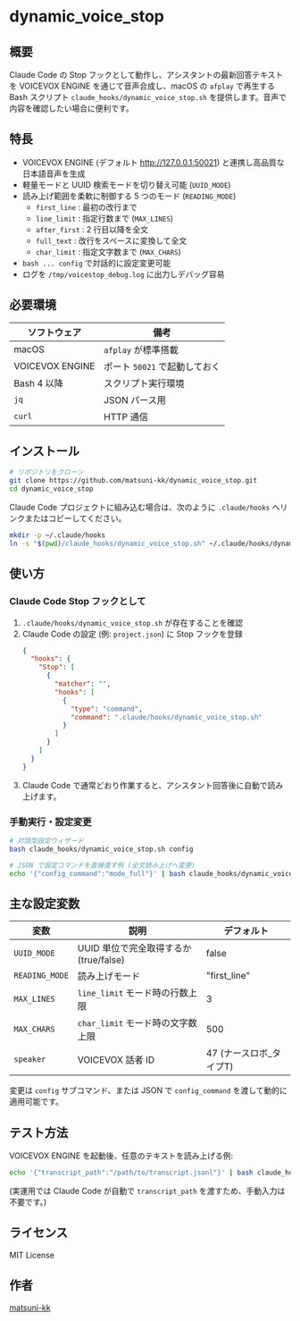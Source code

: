 # dynamic_voice_stop

## 概要
Claude Code の Stop フックとして動作し、アシスタントの最新回答テキストを VOICEVOX ENGINE を通じて音声合成し、macOS の `afplay` で再生する Bash スクリプト `claude_hooks/dynamic_voice_stop.sh` を提供します。音声で内容を確認したい場合に便利です。

## 特長
- VOICEVOX ENGINE (デフォルト http://127.0.0.1:50021) と連携し高品質な日本語音声を生成
- 軽量モードと UUID 検索モードを切り替え可能 (`UUID_MODE`)
- 読み上げ範囲を柔軟に制御する 5 つのモード (`READING_MODE`)
  - `first_line`   : 最初の改行まで
  - `line_limit`   : 指定行数まで (`MAX_LINES`)
  - `after_first`  : 2 行目以降を全文
  - `full_text`    : 改行をスペースに変換して全文
  - `char_limit`   : 指定文字数まで (`MAX_CHARS`)
- `bash ... config` で対話的に設定変更可能
- ログを `/tmp/voicestop_debug.log` に出力しデバッグ容易

## 必要環境
| ソフトウェア | 備考 |
|--------------|------|
| macOS | `afplay` が標準搭載 |
| VOICEVOX ENGINE | ポート `50021` で起動しておく |
| Bash 4 以降 | スクリプト実行環境 |
| `jq` | JSON パース用 |
| `curl` | HTTP 通信 |

## インストール
```bash
# リポジトリをクローン
git clone https://github.com/matsuni-kk/dynamic_voice_stop.git
cd dynamic_voice_stop
```

Claude Code プロジェクトに組み込む場合は、次のように `.claude/hooks` へリンクまたはコピーしてください。
```bash
mkdir -p ~/.claude/hooks
ln -s "$(pwd)/claude_hooks/dynamic_voice_stop.sh" ~/.claude/hooks/dynamic_voice_stop.sh
```

## 使い方
### Claude Code Stop フックとして
1. `.claude/hooks/dynamic_voice_stop.sh` が存在することを確認
2. Claude Code の設定 (例: `project.json`) に Stop フックを登録
   ```json
   {
     "hooks": {
       "Stop": [
         {
           "matcher": "",
           "hooks": [
             {
               "type": "command",
               "command": ".claude/hooks/dynamic_voice_stop.sh"
             }
           ]
         }
       ]
     }
   }
   ```
3. Claude Code で通常どおり作業すると、アシスタント回答後に自動で読み上げます。

### 手動実行・設定変更
```bash
# 対話型設定ウィザード
bash claude_hooks/dynamic_voice_stop.sh config

# JSON で設定コマンドを直接渡す例 (全文読み上げへ変更)
echo '{"config_command":"mode_full"}' | bash claude_hooks/dynamic_voice_stop.sh
```

## 主な設定変数
| 変数 | 説明 | デフォルト |
|------|------|------------|
| `UUID_MODE` | UUID 単位で完全取得するか (true/false) | false |
| `READING_MODE` | 読み上げモード | "first_line" |
| `MAX_LINES` | `line_limit` モード時の行数上限 | 3 |
| `MAX_CHARS` | `char_limit` モード時の文字数上限 | 500 |
| `speaker` | VOICEVOX 話者 ID | 47 (ナースロボ_タイプT) |

変更は `config` サブコマンド、または JSON で `config_command` を渡して動的に適用可能です。

## テスト方法
VOICEVOX ENGINE を起動後、任意のテキストを読み上げる例:
```bash
echo '{"transcript_path":"/path/to/transcript.jsonl"}' | bash claude_hooks/dynamic_voice_stop.sh
```
(実運用では Claude Code が自動で `transcript_path` を渡すため、手動入力は不要です。)

## ライセンス
MIT License

## 作者
[matsuni-kk](https://github.com/matsuni-kk)
